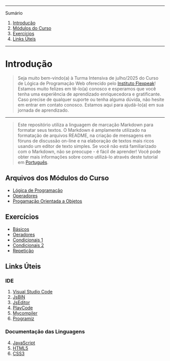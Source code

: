 *******
Sumário
 1. [Introdução](#introdução)
 2. [Módulos do Curso](#módulos-do-curso)
 3. [Exercícios](#exercícios)
 4. [Links Úteis](#links-úteis)
*******

# Introdução

>Seja muito bem-vindo(a) à Turma Intensiva de julho/2025 do Curso de Lógica de Programação Web oferecido pelo [Instituto Flexpeak](http://ifpk.com.br)! Estamos muito felizes em tê-lo(a) conosco e esperamos que você tenha uma experiência de aprendizado enriquecedora e gratificante. Caso precise de qualquer suporte ou tenha alguma dúvida, não hesite em entrar em contato conosco. Estamos aqui para ajudá-lo(a) em sua jornada de aprendizado.
*******

> Este repositório utiliza a linguagem de marcação Markdown para formatar seus textos. O Markdown é amplamente utilizado na formatação de arquivos README, na criação de mensagens em fóruns de discussão on-line e na elaboração de textos mais ricos usando um editor de texto simples. Se você não está familiarizado com o Markdown, não se preocupe - é fácil de aprender! Você pode obter mais informações sobre como utilizá-lo através deste tutorial em [Português](https://github.com/luong-komorebi/Markdown-Tutorial/blob/master/README_pt-BR.md).

## Arquivos dos Módulos do Curso

* [Lógica de Programação](https://github.com/EricoBorgonove/IFPK_055-07-2025-TAR-LPW/blob/main/files/01%20-%20L%C3%B3gica-de-Programa%C3%A7%C3%A3o.md)
* [Operadores](https://github.com/EricoBorgonove/IFPK_055-07-2025-TAR-LPW/blob/main/files/02%20-%20Programa%C3%A7%C3%A3o%20Orientada%20a%20Objetos.md)
* [Progamação Orientada a Objetos](https://github.com/EricoBorgonove/IFPK_055-07-2025-TAR-LPW/blob/main/files/02%20-%20Programa%C3%A7%C3%A3o%20Orientada%20a%20Objetos.md)


## Exercícios

* [Básicos](https://github.com/EricoBorgonove/IFPK_055-07-2025-TAR-LPW/blob/main/files/Exerc%C3%ADcios%20Basicos.md)
* [Oeradores](https://github.com/EricoBorgonove/IFPK_055-07-2025-TAR-LPW/blob/main/files/exercicios-operadores.md)
* [Condicionais 1](https://github.com/EricoBorgonove/IFPK_055-07-2025-TAR-LPW/blob/main/files/Exerc%C3%ADcios%20condicionais.md)
* [Condicionais 2](https://github.com/EricoBorgonove/IFPK_055-07-2025-TAR-LPW/blob/main/files/exercicios-operadores.md)
* [Repetição](https://github.com/EricoBorgonove/IFPK_055-07-2025-TAR-LPW/blob/main/files/EXERCICIOS-REPETICAO-logica.md)


## Links Úteis

### IDE
1. [Visual Studio Code](https://code.visualstudio.com/)
2. [JsBIN](https://jsbin.com/?js,console)
3. [JsEditor](https://jseditor.io/)
4. [PlayCode](https://playcode.io/)
5. [Mycompiler](https://www.mycompiler.io/pt/new/nodejs)
6. [Programiz](https://www.programiz.com/javascript/online-compiler/?utm_source=compiler-output-popup&utm_campaign=programiz&utm_medium=referral)

### Documentação das Linguagens
4. [JavaScript](https://developer.mozilla.org/en-US/docs/Web/JavaScript)
5. [HTML5](https://developer.mozilla.org/en-US/docs/Web/HTML)
6. [CSS3](https://developer.mozilla.org/en-US/docs/Web/CSS)
